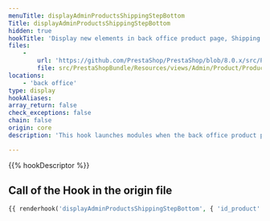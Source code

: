 ```yaml
---
menuTitle: displayAdminProductsShippingStepBottom
Title: displayAdminProductsShippingStepBottom
hidden: true
hookTitle: 'Display new elements in back office product page, Shipping tab'
files:
    -
        url: 'https://github.com/PrestaShop/PrestaShop/blob/8.0.x/src/PrestaShopBundle/Resources/views/Admin/Product/ProductPage/Forms/form_shipping.html.twig'
        file: src/PrestaShopBundle/Resources/views/Admin/Product/ProductPage/Forms/form_shipping.html.twig
locations:
    - 'back office'
type: display
hookAliases: 
array_return: false
check_exceptions: false
chain: false
origin: core
description: 'This hook launches modules when the back office product page is displayed'

---
```


{{% hookDescriptor %}}

## Call of the Hook in the origin file

```php
{{ renderhook('displayAdminProductsShippingStepBottom', { 'id_product': id_product }) }}
```
